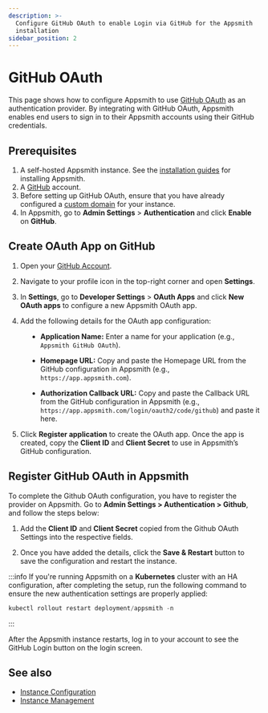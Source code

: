 ```yaml
---
description: >-
  Configure GitHub OAuth to enable Login via GitHub for the Appsmith
  installation
sidebar_position: 2
---
```


# GitHub OAuth


This page shows how to configure Appsmith to use [GitHub OAuth](https://docs.github.com/en/apps/oauth-apps/building-oauth-apps/authorizing-oauth-apps) as an authentication provider. By integrating with GitHub OAuth, Appsmith enables end users to sign in to their Appsmith accounts using their GitHub credentials.

## Prerequisites

1. A self-hosted Appsmith instance. See the [installation guides](/getting-started/setup/installation-guides) for installing Appsmith.
2. A [GitHub](https://github.com/login) account.
3. Before setting up GitHub OAuth, ensure that you have already configured a [custom domain](/getting-started/setup/instance-configuration/custom-domain) for your instance.
4. In Appsmith, go to **Admin Settings** > **Authentication** and click **Enable** on  **GitHub**.



## Create OAuth App on GitHub


1. Open your [GitHub Account](https://github.com).

2. Navigate to your profile icon in the top-right corner and open **Settings**.

3. In **Settings**, go to **Developer Settings** > **OAuth Apps** and click **New OAuth apps** to configure a new Appsmith OAuth app.



<ZoomImage src="/img/github-oauth-create.png" alt="" caption="" />


4. Add the following details for the OAuth app configuration:

<dd>

- **Application Name:** Enter a name for your application (e.g., `Appsmith GitHub OAuth`).

- **Homepage URL:** Copy and paste the Homepage URL from the GitHub configuration in Appsmith (e.g., `https://app.appsmith.com`).

- **Authorization Callback URL:** Copy and paste the Callback URL from the GitHub configuration in Appsmith (e.g., `https://app.appsmith.com/login/oauth2/code/github`) and paste it here.

<ZoomImage src="/img/oauth-settings-github.png" alt="" caption="" />



</dd>

5. Click **Register application** to create the OAuth app. Once the app is created, copy the **Client ID** and **Client Secret** to use in Appsmith’s GitHub configuration.




## Register GitHub OAuth in Appsmith

To complete the Github OAuth configuration, you have to register the provider on Appsmith. Go to **Admin Settings > Authentication > Github**, and follow the steps below:


<ZoomImage src="/img/github-appsmith-settings.png" alt="" caption="" />



1. Add the **Client ID** and **Client Secret** copied from the Github OAuth Settings into the respective fields.

2. Once you have added the details, click the **Save & Restart** button to save the configuration and restart the instance.


:::info
If you're running Appsmith on a **Kubernetes** cluster with an HA configuration, after completing the setup, run the following command to ensure the new authentication settings are properly applied:

```js
kubectl rollout restart deployment/appsmith -n
```
:::

After the Appsmith instance restarts, log in to your account to see the GitHub Login button on the login screen.

<ZoomImage src="/img/github-auth.png" alt="" caption="" />




## See also

- [Instance Configuration](/getting-started/setup/instance-configuration)
- [Instance Management](/getting-started/setup/instance-management)
